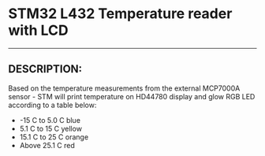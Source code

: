  # STM32 L432 Temperature reader with LCD
***************************************************************************
	
## DESCRIPTION: ## 
Based on the temperature measurements from the external
MCP7000A sensor - STM will print temperature on HD44780
display and glow RGB LED according to a table below:
	
*	-15	C to 5.0 C	blue
*	5.1	C to 15 C	yellow
*	15.1	C to 25 C	orange
*	Above 25.1 C		red
